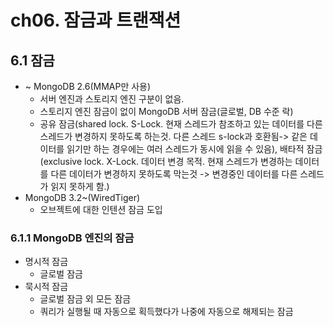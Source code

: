 # ch06. 잠금과 트랜잭션
## 6.1 잠금
* ~ MongoDB 2.6(MMAP만 사용)
  * 서버 엔진과 스토리지 엔진 구분이 없음. 
  * 스토리지 엔진 잠금이 없이 MongoDB 서버 잠금(글로벌, DB 수준 락)
  * 공유 잠금(shared lock. S-Lock. 현재 스레드가 참조하고 있는 데이터를 다른 스레드가 변경하지 못하도록 하는것. 다른 스레드 s-lock과 호환됨-> 같은 데이터를 읽기만 하는 경우에는 여러 스레드가 동시에 읽을 수 있음), 배타적 잠금(exclusive lock. X-Lock. 데이터 변경 목적. 현재 스레드가 변경하는 데이터를 다른 데이터가 변경하지 못하도록 막는것 -> 변경중인 데이터를 다른 스레드가 읽지 못하게 함.)
* MongoDB 3.2~(WiredTiger)
  * 오브젝트에 대한 인텐션 잠금 도입

### 6.1.1 MongoDB 엔진의 잠금
* 명시적 잠금
  * 글로벌 잠금
* 묵시적 잠금
  * 글로벌 잠금 외 모든 잠금
  * 쿼리가 실행될 때 자동으로 획득했다가 나중에 자동으로 해제되는 잠금